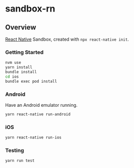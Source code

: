 # sandbox-rn

## Overview

[React Native](https://reactnative.dev/) Sandbox, created with `npx react-native init`.

### Getting Started

```bash
nvm use
yarn install
bundle install
cd ios
bundle exec pod install
```

### Android

Have an Android emulator running.

```bash
yarn react-native run-android
```

### iOS

```bash
yarn react-native run-ios
```

### Testing

```bash
yarn run test
```
